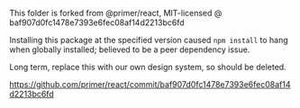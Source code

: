This folder is forked from @primer/react, MIT-licensed @ baf907d0fc1478e7393e6fec08af14d2213bc6fd

Installing this package at the specified version caused `npm install` to hang when globally installed; believed to be a peer dependency issue.

Long term, replace this with our own design system, so should be deleted.

https://github.com/primer/react/commit/baf907d0fc1478e7393e6fec08af14d2213bc6fd
